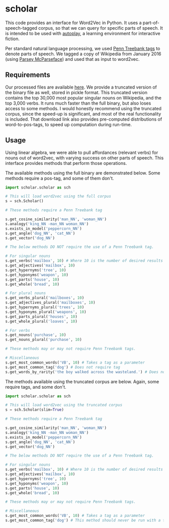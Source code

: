 # scholar
This code provides an interface for Word2Vec in Python. It uses a part-of-speech-tagged corpus, so that we can query for specific parts of speech. It is intended to be used with [autoplay](https://github.com/danielricks/autoplay), a learning environment for interactive fiction.

Per standard natural language processing, we used [Penn Treebank tags](https://www.ling.upenn.edu/courses/Fall_2003/ling001/penn_treebank_pos.html) to denote parts of speech. We tagged a copy of Wikipedia from January 2016 (using [Parsey McParseface](https://github.com/tensorflow/models/tree/master/syntaxnet)) and used that as input to word2vec.

## Requirements

Our processed files are available [here](https://drive.google.com/open?id=0B3lpCS07rg43bVBmd1lSVUVSb28). We provide a truncated version of the binary file as well, stored in pickle format. This truncated version contains the top 30,000 most popular singular nouns on Wikipedia, and the top 3,000 verbs. It runs much faster than the full binary, but also loses access to some methods. I would honestly recommend using the truncated corpus, since the speed-up is significant, and most of the real functionality is included. That download link also provides pre-computed distributions of word-to-pos-tags, to speed up computation during run-time.

## Usage

Using linear algebra, we were able to pull affordances (relevant verbs) for nouns out of word2vec, with varying success on other parts of speech. This interface provides methods that perform those operations.

The available methods using the full binary are demonstrated below. Some methods require a pos-tag, and some of them don't.

```python
import scholar.scholar as sch

# This will load word2vec using the full corpus
s = sch.Scholar()

# These methods require a Penn Treebank tag

s.get_cosine_similarity('man_NN', 'woman_NN')
s.analogy('king_NN -man_NN woman_NN')
s.exists_in_model('peppercorn_NN')
s.get_angle('dog_NN', 'cat_NN')
s.get_vector('dog_NN')

# The below methods DO NOT require the use of a Penn Treebank tag.

# For singular nouns
s.get_verbs('mailbox', 10) # Where 10 is the number of desired results
s.get_adjectives('mailbox', 10)
s.get_hypernyms('tree', 10)
s.get_hyponyms('weapon', 10)
s.get_parts('house', 10)
s.get_whole('bread', 10)

# For plural nouns
s.get_verbs_plural('mailboxes', 10)
s.get_adjectives_plural('mailboxes', 10)
s.get_hypernyms_plural('trees', 10)
s.get_hyponyms_plural('weapons', 10)
s.get_parts_plural('houses', 10)
s.get_whole_plural('loaves', 10)

# For verbs
s.get_nouns('purchase', 10)
s.get_nouns_plural('purchase', 10)

# These methods may or may not require Penn Treebank tags.

# Miscellaneous
s.get_most_common_words('VB', 10) # Takes a tag as a parameter
s.get_most_common_tag('dog') # Does not require tag
s.get_words_by_rarity('the boy walked across the wasteland.') # Does not require tag
```

The methods available using the truncated corpus are below. Again, some require tags, and some don't.

```python
import scholar.scholar as sch

# This will load word2vec using the truncated corpus
s = sch.Scholar(slim=True)

# These methods require a Penn Treebank tag

s.get_cosine_similarity('man_NN', 'woman_NN')
s.analogy('king_NN -man_NN woman_NN')
s.exists_in_model('peppercorn_NN')
s.get_angle('dog_NN', 'cat_NN')
s.get_vector('dog_NN')

# The below methods DO NOT require the use of a Penn Treebank tag.

# For singular nouns
s.get_verbs('mailbox', 10) # Where 10 is the number of desired results
s.get_adjectives('mailbox', 10)
s.get_hypernyms('tree', 10)
s.get_hyponyms('weapon', 10)
s.get_parts('house', 10)
s.get_whole('bread', 10)

# These methods may or may not require Penn Treebank tags.

# Miscellaneous
s.get_most_common_words('VB', 10) # Takes a tag as a parameter
s.get_most_common_tag('dog') # This method should never be run with a tag

```
